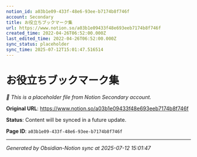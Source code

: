 ```yaml
---
notion_id: a03b1e09-433f-48e6-93ee-b7174b8f746f
account: Secondary
title: お役立ちブックマーク集
url: https://www.notion.so/a03b1e09433f48e693eeb7174b8f746f
created_time: 2022-04-26T06:52:00.000Z
last_edited_time: 2022-04-26T06:52:00.000Z
sync_status: placeholder
sync_time: 2025-07-12T15:01:47.516514
---
```


# お役立ちブックマーク集

*🔄 This is a placeholder file from Notion Secondary account.*

**Original URL**: https://www.notion.so/a03b1e09433f48e693eeb7174b8f746f

**Status**: Content will be synced in a future update.

**Page ID**: `a03b1e09-433f-48e6-93ee-b7174b8f746f`

---

*Generated by Obsidian-Notion sync at 2025-07-12 15:01:47*
